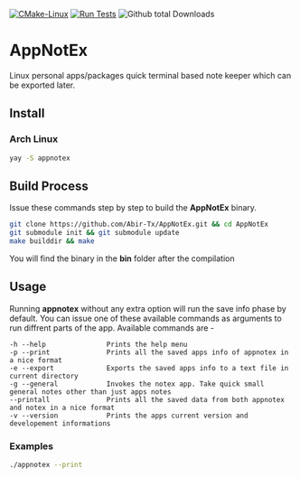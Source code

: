 [![CMake-Linux](https://github.com/Abir-Tx/AppNotEx/actions/workflows/cmake-ci-linux.yml/badge.svg)](https://github.com/Abir-Tx/AppNotEx/actions/workflows/cmake-ci-linux.yml) [![Run Tests](https://github.com/Abir-Tx/AppNotEx/actions/workflows/runTest.yml/badge.svg)](https://github.com/Abir-Tx/AppNotEx/actions/workflows/runTest.yml) ![Github total Downloads](https://img.shields.io/github/downloads/Abir-Tx/AppNotEx/total)

# AppNotEx

Linux personal apps/packages quick terminal based note keeper which can be exported later.

## Install

### Arch Linux

```bash
yay -S appnotex
```


## Build Process

Issue these commands step by step to build the **AppNotEx** binary. 

```bash
git clone https://github.com/Abir-Tx/AppNotEx.git && cd AppNotEx
git submodule init && git submodule update
make builddir && make
```

You will find the binary in the **bin** folder after the compilation

## Usage

Running **appnotex** without any extra option will run the save info phase by default. You can issue one of these available commands as arguments to run diffrent parts of the app. Available commands are - 

```
-h --help               Prints the help menu
-p --print              Prints all the saved apps info of appnotex in a nice format
-e --export             Exports the saved apps info to a text file in current directory
-g --general            Invokes the notex app. Take quick small general notes other than just apps notes
--printall              Prints all the saved data from both appnotex and notex in a nice format
-v --version            Prints the apps current version and developement informations

```

### Examples

```bash
./appnotex --print
```

